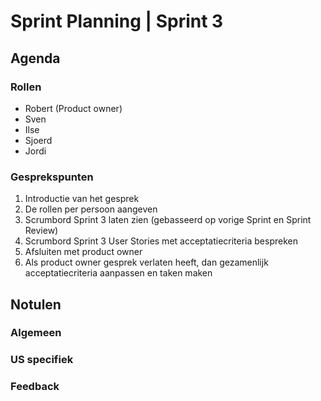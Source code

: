 # Sprint Planning | Sprint 3

## Agenda

### Rollen

- Robert (Product owner)
- Sven
- Ilse
- Sjoerd
- Jordi

### Gesprekspunten

<ol>
  <li>Introductie van het gesprek</li>
  <li>De rollen per persoon aangeven</li>
  <li>Scrumbord Sprint 3 laten zien (gebasseerd op vorige Sprint en Sprint Review)</li>
  <li>Scrumbord Sprint 3 User Stories met acceptatiecriteria bespreken</li>
  <li>Afsluiten met product owner</li>
  <li>Als product owner gesprek verlaten heeft, dan gezamenlijk acceptatiecriteria aanpassen en taken maken</li>
</ol>

## Notulen

### Algemeen

### US specifiek

### Feedback
